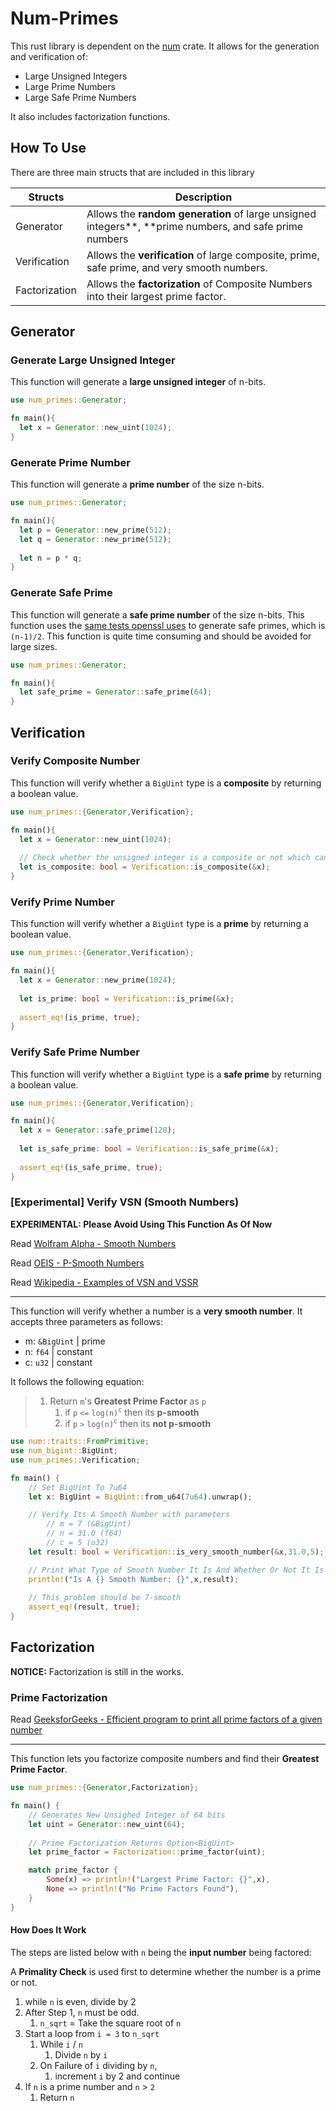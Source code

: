 # Num-Primes

This rust library is dependent on the [num](https://crates.io/crates/num) crate. It allows for the generation and verification of:

- Large Unsigned Integers
- Large Prime Numbers
- Large Safe Prime Numbers

It also includes factorization functions.

## How To Use

There are three main structs that are included in this library

| Structs       | Description                                                  |
| ------------- | ------------------------------------------------------------ |
| Generator     | Allows the **random generation** of large unsigned integers**, **prime numbers, and safe prime numbers |
| Verification  | Allows the **verification** of large composite, prime, safe prime, and very smooth numbers. |
| Factorization | Allows the **factorization** of Composite Numbers into their largest prime factor. |

## Generator

### Generate Large Unsigned Integer

This function will generate a **large unsigned integer** of n-bits.

```rust
use num_primes::Generator;

fn main(){
  let x = Generator::new_uint(1024);
}
```

### Generate Prime Number

This function will generate a **prime number** of the size n-bits.

```rust
use num_primes::Generator;

fn main(){
  let p = Generator::new_prime(512);
  let q = Generator::new_prime(512);
  
  let n = p * q;
}
```

### Generate Safe Prime

This function will generate a **safe prime number** of the size n-bits. This function uses the [same tests openssl uses](https://www.openssl.org/docs/man1.1.1/man1/openssl-prime.html) to generate safe primes, which is `(n-1)/2`. This function is quite time consuming and should be avoided for large sizes.

```rust
use num_primes::Generator;

fn main(){
  let safe_prime = Generator::safe_prime(64);
}
```

## Verification

### Verify Composite Number

This function will verify whether a `BigUint` type is a **composite** by returning a boolean value.

```rust
use num_primes::{Generator,Verification};

fn main(){
  let x = Generator::new_uint(1024);
  
  // Check whether the unsigned integer is a composite or not which can still be prime
  let is_composite: bool = Verification::is_composite(&x);
}
```

### Verify Prime Number

This function will verify whether a `BigUint` type is a **prime** by returning a boolean value.

```rust
use num_primes::{Generator,Verification};

fn main(){
  let x = Generator::new_prime(1024);
  
  let is_prime: bool = Verification::is_prime(&x);
  
  assert_eq!(is_prime, true);
}
```

### Verify Safe Prime Number

This function will verify whether a `BigUint` type is a **safe prime** by returning a boolean value.

```rust
use num_primes::{Generator,Verification};

fn main(){
  let x = Generator::safe_prime(128);
  
  let is_safe_prime: bool = Verification::is_safe_prime(&x);
  
  assert_eq!(is_safe_prime, true);
}
```

### [Experimental] Verify VSN (Smooth Numbers)

**EXPERIMENTAL: Please Avoid Using This Function As Of Now**

Read [Wolfram Alpha - Smooth Numbers](https://mathworld.wolfram.com/SmoothNumber.html)

Read [OEIS - P-Smooth Numbers](http://oeis.org/wiki/P-smooth_numbers)

Read [Wikipedia - Examples of VSN and VSSR](https://en.wikipedia.org/wiki/Very_smooth_hash#Examples_of_VSN_and_VSSR)

---

This function will verify whether a number is a **very smooth number**. It accepts three parameters as follows:

- m: `&BigUint` | prime
- n: `f64` | constant
- c: `u32` | constant

It follows the following equation:

> 1. Return `m`'s **Greatest Prime Factor** as `p`
>    1. if `p` `<=` `log(n)`<sup>`c`</sup> then its **p-smooth**
>    2. if `p` `>` `log(n)`<sup>`c`</sup> then its **not p-smooth**

```rust
use num::traits::FromPrimitive;
use num_bigint::BigUint;
use num_primes::Verification;

fn main() {
    // Set BigUint To 7u64
    let x: BigUint = BigUint::from_u64(7u64).unwrap();

    // Verify Its A Smooth Number with parameters 
  		// m = 7 (&BigUint)
  		// n = 31.0 (f64)
  		// c = 5 (u32)
    let result: bool = Verification::is_very_smooth_number(&x,31.0,5);

  	// Print What Type of Smooth Number It Is And Whether Or Not It Is Smooth
    println!("Is A {} Smooth Number: {}",x,result);
  
  	// This problem should be 7-smooth
  	assert_eq!(result, true);
}
```

## Factorization

**NOTICE:** Factorization is still in the works.

### Prime Factorization

Read [GeeksforGeeks - Efficient program to print all prime factors of a given number](https://www.geeksforgeeks.org/print-all-prime-factors-of-a-given-number/)

---

This function lets you factorize composite numbers and find their **Greatest Prime Factor**.

```rust
use num_primes::{Generator,Factorization};

fn main() {
    // Generates New Unsighed Integer of 64 bits
    let uint = Generator::new_uint(64);
    
  	// Prime Factorization Returns Option<BigUint>    
    let prime_factor = Factorization::prime_factor(uint);

    match prime_factor {
        Some(x) => println!("Largest Prime Factor: {}",x),
        None => println!("No Prime Factors Found"),
    }
}
```

#### How Does It Work

The steps are listed below with `n` being the **input number** being factored:

A **Primality Check** is used first to determine whether the number is a prime or not.

1. while `n` is even, divide by 2
2. After Step 1, `n` must be odd.
   1. `n_sqrt` = Take the square root of `n`
3. Start a loop from `i = 3` to `n_sqrt`
   1. While `i` / `n`
      1. Divide `n` by `i`
   2. On Failure of `i` dividing by `n`,
      1. increment `i` by 2 and continue
4. If `n` is a prime number and `n` > `2`
   1. Return `n`
